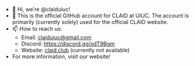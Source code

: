- 👋 Hi, we're @claiduiuc!
- 👀 This is the official GitHub account for CLAID at UIUC. The account is primarily (currently solely) used for the official CLAID website.
- 📫 How to reach us:
  - Email: claiduiuc@gmail.com
  - Discord: https://discord.gg/xdT9Bgm
  - Website: [claid.club](https://claid.club/) (currently not available)
- For more information, visit our website!

<!---
claiduiuc/claiduiuc is a ✨ special ✨ repository because its `README.md` (this file) appears on your GitHub profile.
You can click the Preview link to take a look at your changes.
--->
